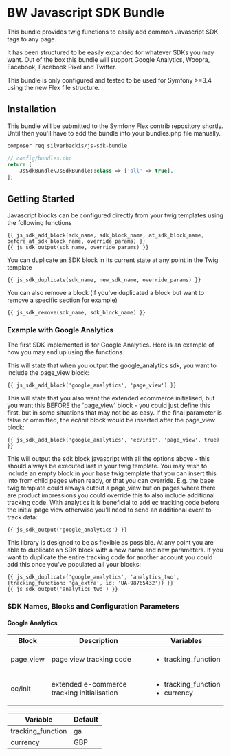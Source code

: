 # BW Javascript SDK Bundle
This bundle provides twig functions to easily add common Javascript SDK tags to any page.

It has been structured to be easily expanded for whatever SDKs you may want. Out of the box this bundle will support Google Analytics, Woopra, Facebook, Facebook Pixel and Twitter.

This bundle is only configured and tested to be used for Symfony >=3.4 using the new Flex file structure.

## Installation
This bundle will be submitted to the Symfony Flex contrib repository shortly. Until then you'll have to add the bundle into your bundles.php file manually.
```bash
composer req silverbackis/js-sdk-bundle
```

```php
// config/bundles.php
return [
    JsSdkBundle\JsSdkBundle::class => ['all' => true],
];
```

## Getting Started
Javascript blocks can be configured directly from your twig templates using the following functions
```twig
{{ js_sdk_add_block(sdk_name, sdk_block_name, at_sdk_block_name, before_at_sdk_block_name, override_params) }}
{{ js_sdk_output(sdk_name, override_params) }}
```

You can duplicate an SDK block in its current state at any point in the Twig template
```twig
{{ js_sdk_duplicate(sdk_name, new_sdk_name, override_params) }}
```

You can also remove a block (if you've duplicated a block but want to remove a specific section for example)
```twig
{{ js_sdk_remove(sdk_name, sdk_block_name) }}
```

### Example with Google Analytics
The first SDK implemented is for Google Analytics. Here is an example of how you may end up using the functions.

This will state that when you output the google_analytics sdk, you want to include the page_view block:
```twig
{{ js_sdk_add_block('google_analytics', 'page_view') }}
```

This will state that you also want the extended ecommerce initialised, but you want this BEFORE the 'page_view' block - you could just define this first, but in some situations that may not be as easy. If the final parameter is false or ommitted, the ec/init block would be inserted after the page_view block:
```twig
{{ js_sdk_add_block('google_analytics', 'ec/init', 'page_view', true) }}
```

This will output the sdk block javascript with all the options above - this should always be executed last in your twig template. You may wish to include an empty block in your base twig template that you can insert this into from child pages when ready, or that you can override. E.g. the base twig template could always output a page_view but on pages where there are product impressions you could override this to also include additional tracking code. With analytics it is beneficial to add ec tracking code before the initial page view otherwise you'll need to send an additional event to track data:
```twig
{{ js_sdk_output('google_analytics') }}
```

This library is designed to be as flexible as possible. At any point you are able to duplicate an SDK block with a new name and new parameters. If you want to duplicate the entire tracking code for another account you could add this once you've populated all your blocks:
```twig
{{ js_sdk_duplicate('google_analytics', 'analytics_two', {tracking_function: 'ga_extra', id: 'UA-98765432'}) }}
{{ js_sdk_output('analytics_two') }}
```

### SDK Names, Blocks and Configuration Parameters
#### Google Analytics

<table>
  <thead>
    <tr>
      <th>Block</th>
      <th>Description</th>
      <th>Variables</th>
    </tr>
  </thead>
  <tbody>
    <tr>
      <td>page_view</td>
      <td>page view tracking code</td>
      <td>
        <ul>
          <li>tracking_function</li>
        </ul>
      </td>
    </tr>
    <tr>
      <td>ec/init</td>
      <td>extended e-commerce tracking initialisation</td>
      <td>
        <ul>
          <li>tracking_function</li>
          <li>currency</li>
        </ul>
      </td>
    </tr>
  </tbody>
</table>

<table>
  <thead>
    <tr>
      <th>Variable</th>
      <th>Default</th>
    </tr>
  </thead>
  <tbody>
    <tr>
      <td>tracking_function</td>
      <td>ga</td>
    </tr>
    <tr>
      <td>currency</td>
      <td>GBP</td>
    </tr>
  </tbody>
</table>